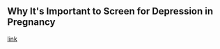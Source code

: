 ## Why It's Important to Screen for Depression in Pregnancy

[link](https://www.psychologytoday.com/intl/blog/the-pregnant-pause/202102/why-its-important-screen-depression-in-pregnancy)

